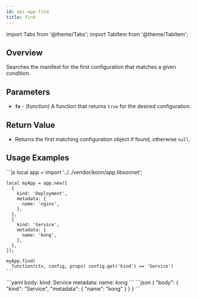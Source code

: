 ```yaml
---
id: api-app-find
title: find
---
```


import Tabs from '@theme/Tabs';
import TabItem from '@theme/TabItem';

## Overview
Searches the manifest for the first configuration that matches a given condition.

## Parameters
- **`fn`** - (function) A function that returns `true` for the desired configuration.

## Return Value
- Returns the first matching configuration object if found, otherwise `null`.

## Usage Examples


<Tabs>
    <TabItem value="jsonnet" label="Jsonnet" default>
    ```js
    local app = import '../../vendor/konn/app.libsonnet';

    local myApp = app.new([
      {
        kind: 'Deployment',
        metadata: {
          name: 'nginx',
        },
      },
      {
        kind: 'Service',
        metadata: {
          name: 'kong',
        },
      },
    ]);

    myApp.find(
      function(ctx, config, props) config.get('kind') == 'Service')
    ```
  </TabItem>
  <TabItem value="yaml" label="YAML Output">
    ```yaml
    body:
      kind: Service
      metadata:
        name: kong
    ```
  </TabItem>
  <TabItem value="json" label="JSON Output">
    ```json
    {
       "body": {
          "kind": "Service",
          "metadata": {
             "name": "kong"
          }
       }
    }
    ```  
  </TabItem>
</Tabs>


